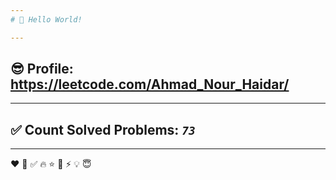 ```yaml
---
# 👋 Hello World!

---
```

## 😎 Profile: https://leetcode.com/Ahmad_Nour_Haidar/

---
## ✅ Count Solved Problems: ***```73```***

---
❤
👋
‍✅
🔥
⭐
🌟
⚡
💡
😇
